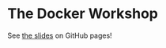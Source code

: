 # The Docker Workshop

See [the slides](http://everett-toews.github.io/the-docker-workshop/slides/) on GitHub pages!

